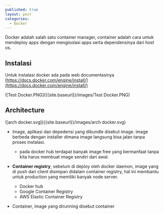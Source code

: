 ```yaml
---
published: true
layout: post
categories:
  - Docker
---
```

Docker adalah salah satu container manager, container adalah cara untuk mendeploy apps dengan mengisolasi apps serta dependensinya dari host os.

## Instalasi
Untuk instalasi docker ada pada web documentasinya [https://docs.docker.com/engine/install/](https://docs.docker.com/engine/install/)

![Test Docker.PNG]({{site.baseurl}}/images/Test Docker.PNG)

## Architecture

![arch docker.svg]({{site.baseurl}}/images/arch docker.svg)

- Image, aplikasi dan depedensi yang dibundle disebut image. image berbeda dengan installer dimana image langsung bisa jalan tanpa proses instalasi.
  - pada docker hub terdapat banyak image free yang bermanfaat tanpa kita harus membuat image sendiri dari awal.
  
- **Container registry**, sebelum di deploy oleh docker daemon, image yang di push dari client disimpan didalam container registry, hal ini membantu untuk production yang memiliki banyak node server.
  - Docker hub
  - Google Container Registry
  - AWS Elastic Container Registry

- Container, image yang dirunning disebut container

